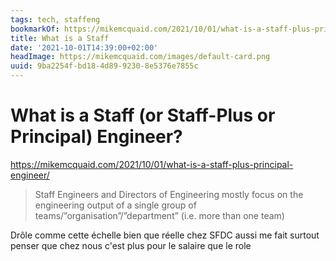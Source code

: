 ```yaml
---
tags: tech, staffeng
bookmarkOf: https://mikemcquaid.com/2021/10/01/what-is-a-staff-plus-principal-engineer/
title: What is a Staff
date: '2021-10-01T14:39:00+02:00'
headImage: https://mikemcquaid.com/images/default-card.png
uuid: 9ba2254f-bd18-4d89-9230-8e5376e7855c
---
```


# What is a Staff (or Staff-Plus or Principal) Engineer?

https://mikemcquaid.com/2021/10/01/what-is-a-staff-plus-principal-engineer/

> Staff Engineers and Directors of Engineering mostly focus on the engineering output of a single group of teams/”organisation”/”department” (i.e. more than one team)

Drôle comme cette échelle bien que réelle chez SFDC aussi me fait surtout penser que chez nous c'est plus pour le salaire que le role
